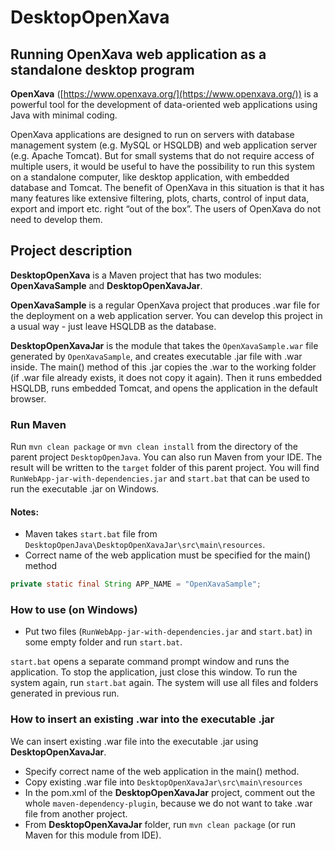 # DesktopOpenXava

## Running OpenXava web application as a standalone desktop program

**OpenXava** ([https://www.openxava.org/](https://www.openxava.org/)) is a powerful tool for the development of data-oriented web applications using Java with minimal coding.

OpenXava applications are designed to run on servers with database management system (e.g. MySQL or HSQLDB) and web application server (e.g. Apache Tomcat). But for small systems that do not require access of multiple users, it would be useful to have the possibility to run this system on a standalone computer, like desktop application, with embedded database and Tomcat. The benefit of OpenXava in this situation is that it has many features like extensive filtering, plots, charts, control of input data, export and import etc. right “out of the box”. The users of OpenXava do not need to develop them. 

## Project description

**DesktopOpenXava** is a Maven project that has two modules: **OpenXavaSample** and **DesktopOpenXavaJar**. 

**OpenXavaSample** is a regular OpenXava project that produces .war file for the deployment on a web application server. You can develop  this project in a usual way - just leave HSQLDB as the database.

**DesktopOpenXavaJar** is the module that takes the `OpenXavaSample.war` file generated by `OpenXavaSample`, and creates executable .jar file with .war inside. The main() method of this .jar copies the .war to the working folder (if .war file already exists, it does not copy it again). Then it runs embedded HSQLDB, runs embedded Tomcat, and opens the application in the default browser.

### Run Maven

Run `mvn clean package` or `mvn clean install` from the directory of the parent project `DesktopOpenJava`. You can also run Maven from your IDE. The result will be written to the `target` folder of this parent project. You will find `RunWebApp-jar-with-dependencies.jar` and `start.bat` that can be used to run the executable .jar on Windows.

#### Notes: 

- Maven takes `start.bat` file from `DesktopOpenJava\DesktopOpenXavaJar\src\main\resources`.
- Correct name of the web application must be specified for the main() method
``` java
private static final String APP_NAME = "OpenXavaSample";
```

### How to use (on Windows)

* Put two files (`RunWebApp-jar-with-dependencies.jar` and `start.bat`) in some empty folder and run `start.bat`.

`start.bat` opens a separate command prompt window and runs the application. To stop the application, just close this window. To run the system again, run `start.bat` again. The system will use  all files and folders generated in previous run.

### How to insert an existing .war into the executable .jar

We can insert existing .war file into the executable .jar using **DesktopOpenXavaJar**. 

- Specify correct name of the web application in the main() method.
- Copy existing .war file into `DesktopOpenXavaJar\src\main\resources`
- In the pom.xml of the **DesktopOpenXavaJar** project, comment out the whole `maven-dependency-plugin`, because we do not want to take .war file from another project.
- From **DesktopOpenXavaJar** folder, run `mvn clean package` (or run Maven for this module from IDE).


 
  